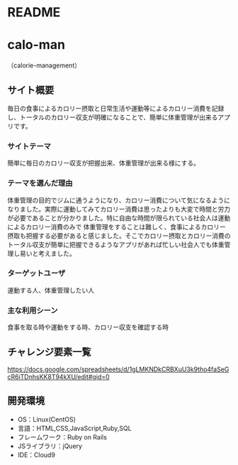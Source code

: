 # README

# calo-man
（calorie-management）

## サイト概要
毎日の食事によるカロリー摂取と日常生活や運動等によるカロリー消費を記録し、トータルのカロリー収支が明確になることで、簡単に体重管理が出来るアプリです。

### サイトテーマ
簡単に毎日のカロリー収支が把握出来、体重管理が出来る様にする。

### テーマを選んだ理由
体重管理の目的でジムに通うようになり、カロリー消費について気になるようになりました。実際に運動してみてカロリー消費は思ったよりも大変で時間と労力が必要であることが分かりました。特に自由な時間が限られている社会人は運動によるカロリー消費のみで
体重管理をすることは難しく、食事によるカロリー摂取も把握する必要があると感じました。そこでカロリー摂取とカロリー消費のトータル収支が簡単に把握できるようなアプリがあれば忙しい社会人でも体重管理し易いと考えました。
### ターゲットユーザ
運動する人、体重管理したい人

### 主な利用シーン
食事を取る時や運動をする時、カロリー収支を確認する時


## チャレンジ要素一覧
https://docs.google.com/spreadsheets/d/1gLMKNDkCRBXuU3k9tho4faSeGcR6iTDnhsKK8T94kXU/edit#gid=0

## 開発環境
- OS：Linux(CentOS)
- 言語：HTML,CSS,JavaScript,Ruby,SQL
- フレームワーク：Ruby on Rails
- JSライブラリ：jQuery
- IDE：Cloud9
